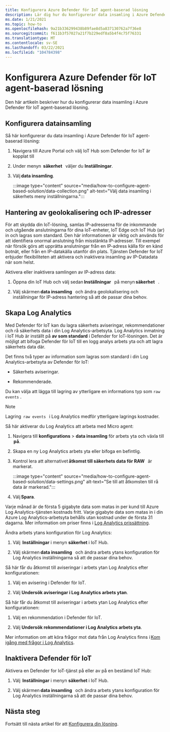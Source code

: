 ```yaml
---
title: Konfigurera Azure Defender för IoT agent-baserad lösning
description: Lär dig hur du konfigurerar data insamling i Azure Defender för IoT agent-baserad lösning
ms.date: 1/21/2021
ms.topic: how-to
ms.openlocfilehash: 9a21b336299438b89fae8d5a837130762a7f36e8
ms.sourcegitcommit: f611b3f57027a21f7b229edf8a5b4f4c75f76331
ms.translationtype: MT
ms.contentlocale: sv-SE
ms.lasthandoff: 03/22/2021
ms.locfileid: "104784398"
---
```

# <a name="configure-azure-defender-for-iot-agent-based-solution"></a>Konfigurera Azure Defender för IoT agent-baserad lösning  

Den här artikeln beskriver hur du konfigurerar data insamling i Azure Defender för IoT agent-baserad lösning.

## <a name="configure-data-collection"></a>Konfigurera datainsamling

Så här konfigurerar du data insamling i Azure Defender för IoT agent-baserad lösning: 

1. Navigera till Azure Portal och välj IoT Hub som Defender for IoT är kopplat till 

1. Under menyn  **säkerhet**   väljer du **Inställningar**. 

1. Välj **data insamling**. 

    :::image type="content" source="media/how-to-configure-agent-based-solution/data-collection.png" alt-text="Välj data insamling i säkerhets meny inställningarna.":::

## <a name="geolocation-and-ip-address-handling"></a>Hantering av geolokalisering och IP-adresser 

För att skydda din IoT-lösning, samlas IP-adresserna för de inkommande och utgående anslutningarna för dina IoT-enheter, IoT Edge och IoT Hub (ar) in och lagras som standard. Den här informationen är viktig och används för att identifiera onormal anslutning från misstänkta IP-adresser. Till exempel när försök görs att upprätta anslutningar från en IP-adress källa för en känd botnät, eller från en IP-datakälla utanför din plats. Tjänsten Defender for IoT erbjuder flexibiliteten att aktivera och inaktivera insamling av IP-Datadata när som helst. 

Aktivera eller inaktivera samlingen av IP-adress data: 

1. Öppna din IoT Hub och välj sedan **Inställningar**   på menyn **säkerhet**   . 

1. Välj skärmen **data insamling**   och ändra geolokalisering och inställningar för IP-adress hantering så att de passar dina behov. 

## <a name="log-analytics-creation"></a>Skapa Log Analytics 

Med Defender för IoT kan du lagra säkerhets aviseringar, rekommendationer och rå säkerhets data i din Log Analytics-arbetsyta. Log Analytics inmatning i IoT Hub är inställt på **av som standard** i Defender for IoT-lösningen. Det är möjligt att bifoga Defender för IoT till en logg analys arbets yta och att lagra säkerhets data där. 

Det finns två typer av information som lagras som standard i din Log Analytics-arbetsyta av Defender för IoT:
 
- Säkerhets aviseringar.

- Rekommenderade. 

Du kan välja att lägga till lagring av ytterligare en informations typ som `raw events` . 

> [!Note] 
> Lagring  `raw events`   i Log Analytics medför ytterligare lagrings kostnader. 

Så här aktiverar du Log Analytics att arbeta med Micro agent: 

1. Navigera till **konfigurations**  >  **data insamling** för arbets yta och växla till  **på**. 

1. Skapa en ny Log Analytics arbets yta eller bifoga en befintlig. 

1. Kontrol lera att alternativet **åtkomst till säkerhets data för RAW**   är markerat.  

    :::image type="content" source="media/how-to-configure-agent-based-solution/data-settings.png" alt-text="Se till att åtkomsten till rå data är markerad.":::

1. Välj **Spara**.

Varje månad är de första 5 gigabyte data som matas in per kund till Azure Log Analytics-tjänsten kostnads fritt. Varje gigabyte data som matas in i din Azure Log Analytics-arbetsyta behålls utan kostnad under de första 31 dagarna. Mer information om priser finns i [Log Analytics prissättning](https://azure.microsoft.com/pricing/details/monitor/). 

Ändra arbets ytans konfiguration för Log Analytics: 

1. Välj  **Inställningar** i menyn **säkerhet** i IoT Hub. 

1. Välj skärmen **data insamling**   och ändra arbets ytans konfiguration för Log Analytics inställningarna så att de passar dina behov. 

Så här får du åtkomst till aviseringar i arbets ytan Log Analytics efter konfigurationen:

1. Välj en avisering i Defender för IoT.

1. Välj **Undersök aviseringar i Log Analytics arbets ytan**.

Så här får du åtkomst till aviseringar i arbets ytan Log Analytics efter konfigurationen:

1. Välj en rekommendation i Defender för IoT.

1. Välj **Undersök rekommendationer i Log Analytics arbets yta**. 
 
Mer information om att köra frågor mot data från Log Analytics finns i [Kom igång med frågor i Log Analytics](../azure-monitor/logs/get-started-queries.md). 

## <a name="turn-off-defender-for-iot"></a>Inaktivera Defender för IoT 

Aktivera en Defender for IoT-tjänst på eller av på en bestämd IoT Hub: 

1. Välj  **Inställningar** i menyn **säkerhet** i IoT Hub.

1. Välj skärmen **data insamling**   och ändra arbets ytans konfiguration för Log Analytics inställningarna så att de passar dina behov.

## <a name="next-steps"></a>Nästa steg 

Fortsätt till nästa artikel för att [Konfigurera din lösning](quickstart-configure-your-solution.md).